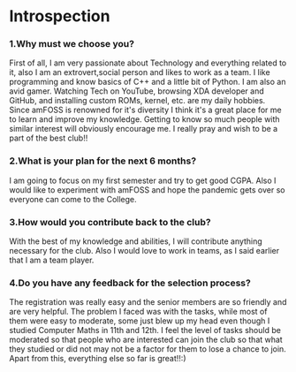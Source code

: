 # Introspection

### 1.Why must we choose you?
First of all, I am very passionate about Technology and everything related to it, also I am an extrovert,social person and likes to work as a team. I like programming and know basics of C++ and a little bit of Python. I am also an avid gamer. Watching Tech on YouTube, browsing XDA developer and GitHub, and installing custom ROMs, kernel, etc. are my daily hobbies. Since amFOSS is renowned for it's diversity I think it's a great place for me to learn and improve my knowledge. Getting to know so much people with similar interest will obviously encourage me. I really pray and wish to be a part of the best club!! 

### 2.What is your plan for the next 6 months? 
I am going to focus on my first semester and try to get good CGPA. Also I would like to experiment with amFOSS and hope the pandemic gets over so everyone can come to the College.

### 3.How would you contribute back to the club?
With the best of my knowledge and abilities, I will contribute anything necessary for the club. Also I would love to work in teams, as I said earlier that I am a team player.

### 4.Do you have any feedback for the selection process?
The registration was really easy and the senior members are so friendly and are very helpful. The problem I faced was with the tasks, while most of them were easy to moderate, some just blew up my head even though I studied Computer Maths in 11th and 12th. I feel the level of tasks should be moderated so that people who are interested can join the club so that what they studied or did not may not be a factor for them to lose a chance to join. Apart from this, everything else so far is great!!:)
